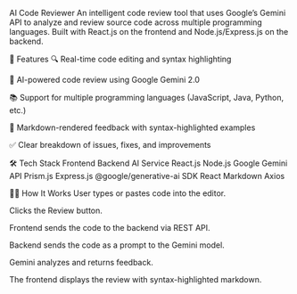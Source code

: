 AI Code Reviewer
An intelligent code review tool that uses Google’s Gemini API to analyze and review source code across multiple programming languages. Built with React.js on the frontend and Node.js/Express.js on the backend.



🧠 Features
🔍 Real-time code editing and syntax highlighting

🤖 AI-powered code review using Google Gemini 2.0

📚 Support for multiple programming languages (JavaScript, Java, Python, etc.)

📄 Markdown-rendered feedback with syntax-highlighted examples

✅ Clear breakdown of issues, fixes, and improvements

🛠️ Tech Stack
Frontend	Backend	AI Service
React.js	Node.js	Google Gemini API
Prism.js	Express.js	@google/generative-ai SDK
React Markdown	Axios	

🧑‍💻 How It Works
User types or pastes code into the editor.

Clicks the Review button.

Frontend sends the code to the backend via REST API.

Backend sends the code as a prompt to the Gemini model.

Gemini analyzes and returns feedback.

The frontend displays the review with syntax-highlighted markdown.
